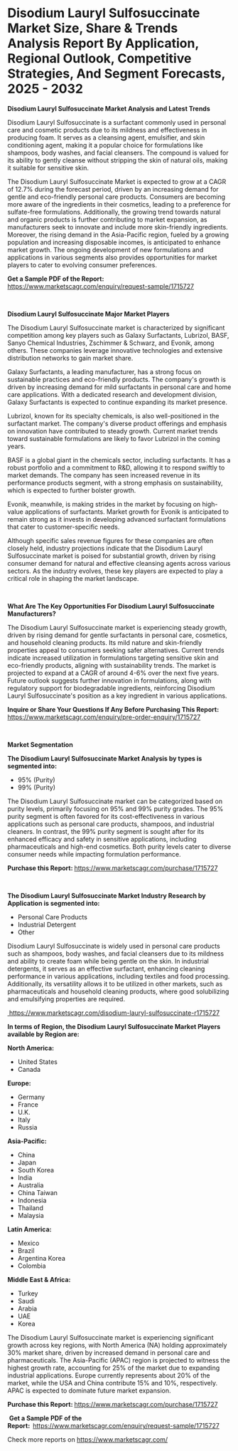 <p><h1>Disodium Lauryl Sulfosuccinate Market Size, Share & Trends Analysis Report By Application, Regional Outlook, Competitive Strategies, And Segment Forecasts, 2025 - 2032</h1></p><p><strong>Disodium Lauryl Sulfosuccinate Market Analysis and Latest Trends</strong></p>
<p><p>Disodium Lauryl Sulfosuccinate is a surfactant commonly used in personal care and cosmetic products due to its mildness and effectiveness in producing foam. It serves as a cleansing agent, emulsifier, and skin conditioning agent, making it a popular choice for formulations like shampoos, body washes, and facial cleansers. The compound is valued for its ability to gently cleanse without stripping the skin of natural oils, making it suitable for sensitive skin.</p><p>The Disodium Lauryl Sulfosuccinate Market is expected to grow at a CAGR of 12.7% during the forecast period, driven by an increasing demand for gentle and eco-friendly personal care products. Consumers are becoming more aware of the ingredients in their cosmetics, leading to a preference for sulfate-free formulations. Additionally, the growing trend towards natural and organic products is further contributing to market expansion, as manufacturers seek to innovate and include more skin-friendly ingredients. Moreover, the rising demand in the Asia-Pacific region, fueled by a growing population and increasing disposable incomes, is anticipated to enhance market growth. The ongoing development of new formulations and applications in various segments also provides opportunities for market players to cater to evolving consumer preferences.</p></p>
<p><strong>Get a Sample PDF of the Report:&nbsp;</strong> <a href="https://www.marketscagr.com/enquiry/request-sample/1715727?utm_campaign=3018&utm_medium=2&utm_source=Github&utm_content=ia&utm_term=28032025&utm_id=disodium-lauryl-sulfosuccinate">https://www.marketscagr.com/enquiry/request-sample/1715727</a></p>
<p>&nbsp;</p>
<p><strong>Disodium Lauryl Sulfosuccinate Major Market Players</strong></p>
<p><p>The Disodium Lauryl Sulfosuccinate market is characterized by significant competition among key players such as Galaxy Surfactants, Lubrizol, BASF, Sanyo Chemical Industries, Zschimmer & Schwarz, and Evonik, among others. These companies leverage innovative technologies and extensive distribution networks to gain market share.</p><p>Galaxy Surfactants, a leading manufacturer, has a strong focus on sustainable practices and eco-friendly products. The company's growth is driven by increasing demand for mild surfactants in personal care and home care applications. With a dedicated research and development division, Galaxy Surfactants is expected to continue expanding its market presence.</p><p>Lubrizol, known for its specialty chemicals, is also well-positioned in the surfactant market. The company's diverse product offerings and emphasis on innovation have contributed to steady growth. Current market trends toward sustainable formulations are likely to favor Lubrizol in the coming years.</p><p>BASF is a global giant in the chemicals sector, including surfactants. It has a robust portfolio and a commitment to R&D, allowing it to respond swiftly to market demands. The company has seen increased revenue in its performance products segment, with a strong emphasis on sustainability, which is expected to further bolster growth.</p><p>Evonik, meanwhile, is making strides in the market by focusing on high-value applications of surfactants. Market growth for Evonik is anticipated to remain strong as it invests in developing advanced surfactant formulations that cater to customer-specific needs.</p><p>Although specific sales revenue figures for these companies are often closely held, industry projections indicate that the Disodium Lauryl Sulfosuccinate market is poised for substantial growth, driven by rising consumer demand for natural and effective cleansing agents across various sectors. As the industry evolves, these key players are expected to play a critical role in shaping the market landscape.</p></p>
<p>&nbsp;</p>
<p><strong>What Are The Key Opportunities For Disodium Lauryl Sulfosuccinate Manufacturers?</strong></p>
<p><p>The Disodium Lauryl Sulfosuccinate market is experiencing steady growth, driven by rising demand for gentle surfactants in personal care, cosmetics, and household cleaning products. Its mild nature and skin-friendly properties appeal to consumers seeking safer alternatives. Current trends indicate increased utilization in formulations targeting sensitive skin and eco-friendly products, aligning with sustainability trends. The market is projected to expand at a CAGR of around 4-6% over the next five years. Future outlook suggests further innovation in formulations, along with regulatory support for biodegradable ingredients, reinforcing Disodium Lauryl Sulfosuccinate's position as a key ingredient in various applications.</p></p>
<p><strong>Inquire or Share Your Questions If Any Before Purchasing This Report:</strong> <a href="https://www.marketscagr.com/enquiry/pre-order-enquiry/1715727?utm_campaign=3018&utm_medium=2&utm_source=Github&utm_content=ia&utm_term=28032025&utm_id=disodium-lauryl-sulfosuccinate">https://www.marketscagr.com/enquiry/pre-order-enquiry/1715727</a></p>
<p>&nbsp;</p>
<p><strong>Market Segmentation</strong></p>
<p><strong>The Disodium Lauryl Sulfosuccinate Market Analysis by types is segmented into:</strong></p>
<p><ul><li>95% (Purity)</li><li>99% (Purity)</li></ul></p>
<p><p>The Disodium Lauryl Sulfosuccinate market can be categorized based on purity levels, primarily focusing on 95% and 99% purity grades. The 95% purity segment is often favored for its cost-effectiveness in various applications such as personal care products, shampoos, and industrial cleaners. In contrast, the 99% purity segment is sought after for its enhanced efficacy and safety in sensitive applications, including pharmaceuticals and high-end cosmetics. Both purity levels cater to diverse consumer needs while impacting formulation performance.</p></p>
<p><strong>Purchase this Report:&nbsp;</strong><a href="https://www.marketscagr.com/purchase/1715727?utm_campaign=3018&utm_medium=2&utm_source=Github&utm_content=ia&utm_term=28032025&utm_id=disodium-lauryl-sulfosuccinate">https://www.marketscagr.com/purchase/1715727</a></p>
<p>&nbsp;</p>
<p><strong>The Disodium Lauryl Sulfosuccinate Market Industry Research by Application is segmented into:</strong></p>
<p><ul><li>Personal Care Products</li><li>Industrial Detergent</li><li>Other</li></ul></p>
<p><p>Disodium Lauryl Sulfosuccinate is widely used in personal care products such as shampoos, body washes, and facial cleansers due to its mildness and ability to create foam while being gentle on the skin. In industrial detergents, it serves as an effective surfactant, enhancing cleaning performance in various applications, including textiles and food processing. Additionally, its versatility allows it to be utilized in other markets, such as pharmaceuticals and household cleaning products, where good solubilizing and emulsifying properties are required.</p></p>
<p><a href="https://www.marketscagr.com/disodium-lauryl-sulfosuccinate-r1715727?utm_campaign=3018&utm_medium=2&utm_source=Github&utm_content=ia&utm_term=28032025&utm_id=disodium-lauryl-sulfosuccinate">&nbsp;https://www.marketscagr.com/disodium-lauryl-sulfosuccinate-r1715727</a></p>
<p><strong>In terms of Region, the Disodium Lauryl Sulfosuccinate Market Players available by Region are:</strong></p>
<p>
    <p> <strong> North America: </strong>
        <ul>
            <li>United States</li>
            <li>Canada</li>
        </ul>
        </p> 
    <p> <strong> Europe: </strong>
        <ul>
            <li>Germany</li>
            <li>France</li>
            <li>U.K.</li>
            <li>Italy</li>
            <li>Russia</li>
        </ul>
        </p> 
    <p> <strong> Asia-Pacific: </strong>
        <ul>
            <li>China</li>
            <li>Japan</li>
            <li>South Korea</li>
            <li>India</li>
            <li>Australia</li>
            <li>China Taiwan</li>
            <li>Indonesia</li>
            <li>Thailand</li>
            <li>Malaysia</li>
        </ul>
        </p> 
    <p> <strong> Latin America: </strong>
        <ul>
            <li>Mexico</li>
            <li>Brazil</li>
            <li>Argentina Korea</li>
            <li>Colombia</li>
        </ul>
        </p> 
    <p> <strong> Middle East & Africa: </strong>
        <ul>
            <li>Turkey</li>
            <li>Saudi</li>
            <li>Arabia</li>
            <li>UAE</li>
            <li>Korea</li>
        </ul>
    </p>
    </p>
<p><p>The Disodium Lauryl Sulfosuccinate market is experiencing significant growth across key regions, with North America (NA) holding approximately 30% market share, driven by increased demand in personal care and pharmaceuticals. The Asia-Pacific (APAC) region is projected to witness the highest growth rate, accounting for 25% of the market due to expanding industrial applications. Europe currently represents about 20% of the market, while the USA and China contribute 15% and 10%, respectively. APAC is expected to dominate future market expansion.</p></p>
<p><strong>Purchase this Report: </strong><a href="https://www.marketscagr.com/purchase/1715727?utm_campaign=3018&utm_medium=2&utm_source=Github&utm_content=ia&utm_term=28032025&utm_id=disodium-lauryl-sulfosuccinate">https://www.marketscagr.com/purchase/1715727</a></p>
<p>&nbsp;<strong>Get a Sample PDF of the Report:&nbsp;&nbsp;</strong><a href="https://www.marketscagr.com/enquiry/request-sample/1715727?utm_campaign=3018&utm_medium=2&utm_source=Github&utm_content=ia&utm_term=28032025&utm_id=disodium-lauryl-sulfosuccinate">https://www.marketscagr.com/enquiry/request-sample/1715727</a></p>
<p><strong></strong></p>
<p>Check more reports on <a href="https://www.marketscagr.com/?utm_campaign=3018&utm_medium=2&utm_source=Github&utm_content=ia&utm_term=28032025&utm_id=disodium-lauryl-sulfosuccinate">https://www.marketscagr.com/</a></p>